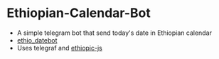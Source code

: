 # Ethiopian-Calendar-Bot
- A simple telegram bot that send today's date in Ethiopian calendar 
- [ethio_datebot](https://t.me/ethio_datebot)
- Uses telegraf and [ethiopic-js](https://github.com/mfissehaye/ethiopic-js)
